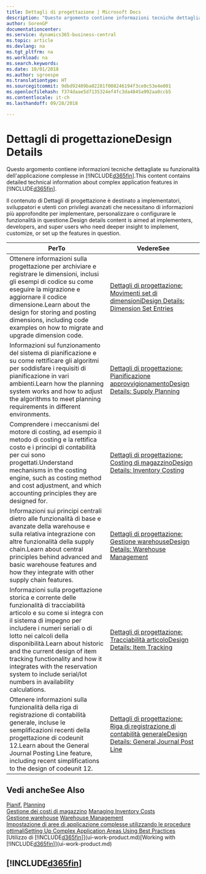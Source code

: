 ```yaml
---
title: Dettagli di progettazione | Microsoft Docs
description: "Questo argomento contiene informazioni tecniche dettagliate su funzionalità dell'applicazione complesse in Business Central."
author: SorenGP
documentationcenter: 
ms.service: dynamics365-business-central
ms.topic: article
ms.devlang: na
ms.tgt_pltfrm: na
ms.workload: na
ms.search.keywords: 
ms.date: 10/01/2018
ms.author: sgroespe
ms.translationtype: HT
ms.sourcegitcommit: 9dbd92409ba02281f008246194f3ce0c53e4e001
ms.openlocfilehash: f374daae5d7135324ef4fc3da4845a992aa0ccb5
ms.contentlocale: it-ch
ms.lasthandoff: 09/28/2018

---
```

# <a name="design-details"></a><span data-ttu-id="57d4e-103">Dettagli di progettazione</span><span class="sxs-lookup"><span data-stu-id="57d4e-103">Design Details</span></span>
<span data-ttu-id="57d4e-104">Questo argomento contiene informazioni tecniche dettagliate su funzionalità dell'applicazione complesse in [!INCLUDE[d365fin](includes/d365fin_md.md)].</span><span class="sxs-lookup"><span data-stu-id="57d4e-104">This content contains detailed technical information about complex application features in [!INCLUDE[d365fin](includes/d365fin_md.md)].</span></span>  

 <span data-ttu-id="57d4e-105">Il contenuto di Dettagli di progettazione è destinato a implementatori, sviluppatori e utenti con privilegi avanzati che necessitano di informazioni più approfondite per implementare, personalizzare o configurare le funzionalità in questione.</span><span class="sxs-lookup"><span data-stu-id="57d4e-105">Design details content is aimed at implementers, developers, and super users who need deeper insight to implement, customize, or set up the features in question.</span></span>  

|<span data-ttu-id="57d4e-106">**Per**</span><span class="sxs-lookup"><span data-stu-id="57d4e-106">**To**</span></span>|<span data-ttu-id="57d4e-107">**Vedere**</span><span class="sxs-lookup"><span data-stu-id="57d4e-107">**See**</span></span>|  
|------------|-------------|  
|<span data-ttu-id="57d4e-108">Ottenere informazioni sulla progettazione per archiviare e registrare le dimensioni, inclusi gli esempi di codice su come eseguire la migrazione e aggiornare il codice dimensione.</span><span class="sxs-lookup"><span data-stu-id="57d4e-108">Learn about the design for storing and posting dimensions, including code examples on how to migrate and upgrade dimension code.</span></span>|[<span data-ttu-id="57d4e-109">Dettagli di progettazione: Movimenti set di dimensioni</span><span class="sxs-lookup"><span data-stu-id="57d4e-109">Design Details: Dimension Set Entries</span></span>](design-details-dimension-set-entries.md)|  
|<span data-ttu-id="57d4e-110">Informazioni sul funzionamento del sistema di pianificazione e su come rettificare gli algoritmi per soddisfare i requisiti di pianificazione in vari ambienti.</span><span class="sxs-lookup"><span data-stu-id="57d4e-110">Learn how the planning system works and how to adjust the algorithms to meet planning requirements in different environments.</span></span>|[<span data-ttu-id="57d4e-111">Dettagli di progettazione: Pianificazione approvvigionamento</span><span class="sxs-lookup"><span data-stu-id="57d4e-111">Design Details: Supply Planning</span></span>](design-details-supply-planning.md)|  
|<span data-ttu-id="57d4e-112">Comprendere i meccanismi del motore di costing, ad esempio il metodo di costing e la rettifica costo e i principi di contabilità per cui sono progettati.</span><span class="sxs-lookup"><span data-stu-id="57d4e-112">Understand mechanisms in the costing engine, such as costing method and cost adjustment, and which accounting principles they are designed for.</span></span>|[<span data-ttu-id="57d4e-113">Dettagli di progettazione: Costing di magazzino</span><span class="sxs-lookup"><span data-stu-id="57d4e-113">Design Details: Inventory Costing</span></span>](design-details-inventory-costing.md)|  
|<span data-ttu-id="57d4e-114">Informazioni sui principi centrali dietro alle funzionalità di base e avanzate della warehouse e sulla relativa integrazione con altre funzionalità della supply chain.</span><span class="sxs-lookup"><span data-stu-id="57d4e-114">Learn about central principles behind advanced and basic warehouse features and how they integrate with other supply chain features.</span></span>|[<span data-ttu-id="57d4e-115">Dettagli di progettazione: Gestione warehouse</span><span class="sxs-lookup"><span data-stu-id="57d4e-115">Design Details: Warehouse Management</span></span>](design-details-warehouse-management.md)|  
|<span data-ttu-id="57d4e-116">Informazioni sulla progettazione storica e corrente delle funzionalità di tracciabilità articolo e su come si integra con il sistema di impegno per includere i numeri seriali o di lotto nei calcoli della disponibilità.</span><span class="sxs-lookup"><span data-stu-id="57d4e-116">Learn about historic and the current design of item tracking functionality and how it integrates with the reservation system to include serial/lot numbers in availability calculations.</span></span>|[<span data-ttu-id="57d4e-117">Dettagli di progettazione: Tracciabilità articolo</span><span class="sxs-lookup"><span data-stu-id="57d4e-117">Design Details: Item Tracking</span></span>](design-details-item-tracking.md)|  
|<span data-ttu-id="57d4e-118">Ottenere informazioni sulla funzionalità della riga di registrazione di contabilità generale, incluse le semplificazioni recenti della progettazione di codeunit 12.</span><span class="sxs-lookup"><span data-stu-id="57d4e-118">Learn about the General Journal Posting Line feature, including recent simplifications to the design of codeunit 12.</span></span>|[<span data-ttu-id="57d4e-119">Dettagli di progettazione: Riga di registrazione di contabilità generale</span><span class="sxs-lookup"><span data-stu-id="57d4e-119">Design Details: General Journal Post Line</span></span>](design-details-general-journal-post-line.md)|  

## <a name="see-also"></a><span data-ttu-id="57d4e-120">Vedi anche</span><span class="sxs-lookup"><span data-stu-id="57d4e-120">See Also</span></span>  
 <span data-ttu-id="57d4e-121">[Pianif.](production-planning.md) </span><span class="sxs-lookup"><span data-stu-id="57d4e-121">[Planning](production-planning.md) </span></span>  
 <span data-ttu-id="57d4e-122">[Gestione dei costi di magazzino](finance-manage-inventory-costs.md) </span><span class="sxs-lookup"><span data-stu-id="57d4e-122">[Managing Inventory Costs](finance-manage-inventory-costs.md) </span></span>  
 <span data-ttu-id="57d4e-123">[Gestione warehouse](warehouse-manage-warehouse.md) </span><span class="sxs-lookup"><span data-stu-id="57d4e-123">[Warehouse Management](warehouse-manage-warehouse.md) </span></span>  
 [<span data-ttu-id="57d4e-124">Impostazione di aree di applicazione complesse utilizzando le procedure ottimali</span><span class="sxs-lookup"><span data-stu-id="57d4e-124">Setting Up Complex Application Areas Using Best Practices</span></span>](set-up-complex-application-areas-using-best-practices.md)  
 <span data-ttu-id="57d4e-125">[Utilizzo di [!INCLUDE[d365fin](includes/d365fin_md.md)]](ui-work-product.md)</span><span class="sxs-lookup"><span data-stu-id="57d4e-125">[Working with [!INCLUDE[d365fin](includes/d365fin_md.md)]](ui-work-product.md)</span></span>

 ## [!INCLUDE[d365fin](includes/free_trial_md.md)]  
  

